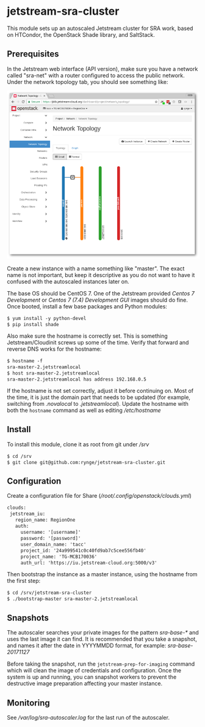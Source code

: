 # jetstream-sra-cluster

This module sets up an autoscaled Jetstream cluster for SRA work, based
on HTCondor, the OpenStack Shade library, and SaltStack.

## Prerequisites 

In the Jetstream web interface (API version), make sure you have a network
called "sra-net" with a router configured to access the public network.
Under the network topology tab, you should see something like:

![Jetstream Network](images/jetstream-network.png)

Create a new instance with a name something like "master". The exact
name is not important, but keep it descriptive as you do not want to
have it confused with the autoscaled instances later on.

The base OS should be CentOS 7. One of the Jetstream provided
_Centos 7 Development_ or _Centos 7 (7.4) Development GUI_ images should
do fine. Once booted, install a few base packages and Python modules:

    $ yum install -y python-devel
    $ pip install shade

Also make sure the hostname is correctly set. This is something 
Jetstream/Cloudinit screws up some of the time. Verify that forward
and reverse DNS works for the hostname:

    $ hostname -f
    sra-master-2.jetstreamlocal
    $ host sra-master-2.jetstreamlocal
    sra-master-2.jetstreamlocal has address 192.168.0.5

If the hostname is not set correctly, adjust it before continuing on.
Most of the time, it is just the domain part that needs to be updated 
(for example, switching from _.novalocal_ to _.jetstreamlocal_). 
Update the hostname with both the `hostname` command as well as
editing _/etc/hostname_


## Install

To install this module, clone it as root from git under */srv*

    $ cd /srv
    $ git clone git@github.com:rynge/jetstream-sra-cluster.git


## Configuration

Create a configuration file for Share (_/root/.config/openstack/clouds.yml_)

    clouds:
     jetstream_iu:
       region_name: RegionOne
       auth:
         username: '[username]'
         password: '[password]'
         user_domain_name: 'tacc'
         project_id: '24a999541c0c40fd9ab7c5cee556fb40'
         project_name: 'TG-MCB170036'
         auth_url: 'https://iu.jetstream-cloud.org:5000/v3'

Then bootstrap the instance as a master instance, using the hostname
from the first step:

    $ cd /srv/jetstream-sra-cluster
    $ ./bootstrap-master sra-master-2.jetstreamlocal


## Snapshots

The autoscaler searches your private images for the pattern 
_sra-base-*_ and uses the last image it can find. It is recommended
that you take a snapshot, and names it after the date in YYYYMMDD format,
for example: _sra-base-20171127_

Before taking the snapshot, run the `jetstream-prep-for-imaging` command
which will clean the image of credentials and configuration. Once the
system is up and running, you can snapshot workers to prevent the 
destructive image preparation affecting your master instance.


## Monitoring

See _/var/log/sra-autoscaler.log_ for the last run of the autoscaler.


